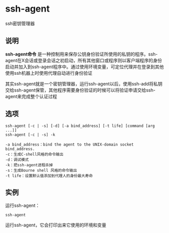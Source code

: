 ssh-agent
===

ssh密钥管理器

## 说明

**ssh-agent命令** 是一种控制用来保存公钥身份验证所使用的私钥的程序。ssh-agent在X会话或登录会话之初启动，所有其他窗口或程序则以客户端程序的身份启动并加入到ssh-agent程序中。通过使用环境变量，可定位代理并在登录到其他使用ssh机器上时使用代理自动进行身份验证

其实ssh-agent就是一个密钥管理器，运行ssh-agent以后，使用ssh-add将私钥交给ssh-agent保管，其他程序需要身份验证的时候可以将验证申请交给ssh-agent来完成整个认证过程

## 选项

```
ssh-agent [-c | -s] [-d] [-a bind_address] [-t life] [command [arg ...]]
ssh-agent [-c | -s] -k
```

  

```
-a bind_address：bind the agent to the UNIX-domain socket bind_address.
-c：生成C-shell风格的命令输出
-d：调试模式
-k：把ssh-agent进程杀掉
-s：生成Bourne shell 风格的命令输出
-t life：设置默认值添加到代理人的身份最大寿命
```

## 实例

运行ssh-agent：

```
ssh-agent
```

运行ssh-agent，它会打印出来它使用的环境和变量


